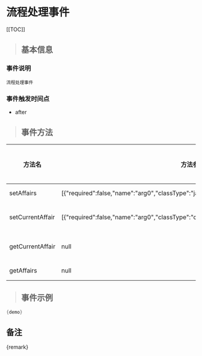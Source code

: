 # 流程处理事件

[[TOC]]

>## 基本信息

### 事件说明
```text
流程处理事件
```

### 事件触发时间点
- after

>## 事件方法

方法名 | 方法参数 | 方法返回值 | 版本 | 参数描述
 --- | --- | --- | --- | --- 
setAffairs|[{"required":false,"name":"arg0","classType":"java.util.List"}]|void|设置affairs
setCurrentAffair|[{"required":false,"name":"arg0","classType":"com.seeyon.ctp.common.po.affair.CtpAffair"}]|void|设置当前待办
getCurrentAffair|null|com.seeyon.ctp.common.po.affair.CtpAffair|获取当前待办
getAffairs|null|java.util.List|获取affairs


> ## 事件示例

```java
{demo}
```

## 备注
{remark}
